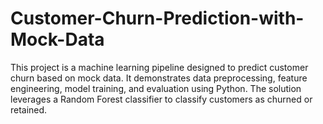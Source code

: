 # Customer-Churn-Prediction-with-Mock-Data
This project is a machine learning pipeline designed to predict customer churn based on mock data. It demonstrates data preprocessing, feature engineering, model training, and evaluation using Python. The solution leverages a Random Forest classifier to classify customers as churned or retained.

